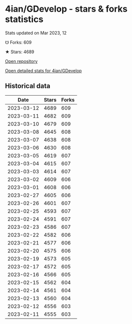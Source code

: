# 4ian/GDevelop - stars & forks statistics

Stats updated on Mar 2023, 12

☋ Forks: 609

★ Stars: 4689

[Open repository](https://github.com/4ian/GDevelop)

[Open detailed stats for 4ian/GDevelop](https://reviewgithub.com/rep/4ian/GDevelop)

## Historical data
| Date | Stars | Forks |
|------|-------|-------|
| 2023-03-12 | 4689 | 609 | 
| 2023-03-11 | 4682 | 609 | 
| 2023-03-10 | 4679 | 609 | 
| 2023-03-08 | 4645 | 608 | 
| 2023-03-07 | 4638 | 608 | 
| 2023-03-06 | 4630 | 608 | 
| 2023-03-05 | 4619 | 607 | 
| 2023-03-04 | 4615 | 607 | 
| 2023-03-03 | 4614 | 607 | 
| 2023-03-02 | 4609 | 606 | 
| 2023-03-01 | 4608 | 606 | 
| 2023-02-27 | 4605 | 606 | 
| 2023-02-26 | 4601 | 607 | 
| 2023-02-25 | 4593 | 607 | 
| 2023-02-24 | 4591 | 607 | 
| 2023-02-23 | 4586 | 607 | 
| 2023-02-22 | 4582 | 606 | 
| 2023-02-21 | 4577 | 606 | 
| 2023-02-20 | 4575 | 606 | 
| 2023-02-19 | 4573 | 605 | 
| 2023-02-17 | 4572 | 605 | 
| 2023-02-16 | 4566 | 605 | 
| 2023-02-15 | 4562 | 604 | 
| 2023-02-14 | 4561 | 604 | 
| 2023-02-13 | 4560 | 604 | 
| 2023-02-12 | 4556 | 603 | 
| 2023-02-11 | 4555 | 603 | 

